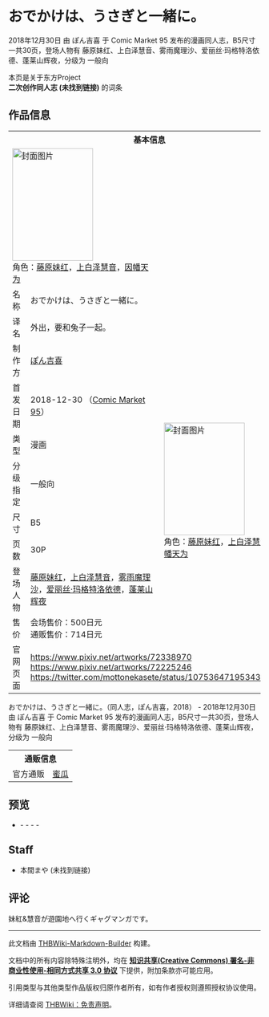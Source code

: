 # おでかけは、うさぎと一緒に。

<!-- source html: G:\repos\THBWiki-Markdown-Builder\THBWikiMarkdown\Temp\main\8\85\ns0%3A%E3%81%8A%E3%81%A7%E3%81%8B%E3%81%91%E3%81%AF%E3%80%81%E3%81%86%E3%81%95%E3%81%8E%E3%81%A8%E4%B8%80%E7%B7%92%E3%81%AB%E3%80%82.html -->

2018年12月30日 由 ぽん吉喜 于 Comic Market 95 发布的漫画同人志，B5尺寸一共30页，登场人物有 藤原妹红、上白泽慧音、雾雨魔理沙、爱丽丝·玛格特洛依德、蓬莱山辉夜，分级为 一般向

本页是关于东方Project  
 **二次创作同人志 (未找到链接)** 的词条
## 作品信息

<table><tbody><tr><th colspan="3">基本信息</th></tr><tr><td class="cover-artwork-mobile" colspan="2"><a href="./文件-おでかけは、うさぎと一緒に。封面.png.md" class="image" title="封面图片"><img alt="封面图片" src="https://upload.thwiki.cc/thumb/4/4a/%E3%81%8A%E3%81%A7%E3%81%8B%E3%81%91%E3%81%AF%E3%80%81%E3%81%86%E3%81%95%E3%81%8E%E3%81%A8%E4%B8%80%E7%B7%92%E3%81%AB%E3%80%82%E5%B0%81%E9%9D%A2.png/161px-%E3%81%8A%E3%81%A7%E3%81%8B%E3%81%91%E3%81%AF%E3%80%81%E3%81%86%E3%81%95%E3%81%8E%E3%81%A8%E4%B8%80%E7%B7%92%E3%81%AB%E3%80%82%E5%B0%81%E9%9D%A2.png" decoding="async" loading="lazy" width="161" height="224" srcset="https://upload.thwiki.cc/thumb/4/4a/%E3%81%8A%E3%81%A7%E3%81%8B%E3%81%91%E3%81%AF%E3%80%81%E3%81%86%E3%81%95%E3%81%8E%E3%81%A8%E4%B8%80%E7%B7%92%E3%81%AB%E3%80%82%E5%B0%81%E9%9D%A2.png/242px-%E3%81%8A%E3%81%A7%E3%81%8B%E3%81%91%E3%81%AF%E3%80%81%E3%81%86%E3%81%95%E3%81%8E%E3%81%A8%E4%B8%80%E7%B7%92%E3%81%AB%E3%80%82%E5%B0%81%E9%9D%A2.png 1.5x, https://upload.thwiki.cc/thumb/4/4a/%E3%81%8A%E3%81%A7%E3%81%8B%E3%81%91%E3%81%AF%E3%80%81%E3%81%86%E3%81%95%E3%81%8E%E3%81%A8%E4%B8%80%E7%B7%92%E3%81%AB%E3%80%82%E5%B0%81%E9%9D%A2.png/322px-%E3%81%8A%E3%81%A7%E3%81%8B%E3%81%91%E3%81%AF%E3%80%81%E3%81%86%E3%81%95%E3%81%8E%E3%81%A8%E4%B8%80%E7%B7%92%E3%81%AB%E3%80%82%E5%B0%81%E9%9D%A2.png 2x" data-file-width="1127" data-file-height="1567"></a><div class="cover-char">角色：<a href="./藤原妹红.md" title="藤原妹红">藤原妹红</a>，<a href="./上白泽慧音.md" title="上白泽慧音">上白泽慧音</a>，<a href="./因幡帝.md" title="因幡帝">因幡天为</a></div></td>
</tr><tr><td class="label">名称</td><td colspan="2"> おでかけは、うさぎと一緒に。 </td></tr><tr><td class="label">译名</td><td colspan="2"> 外出，要和兔子一起。 </td></tr><tr><td class="label">制作方</td><td><a href="./ぽん吉喜.md" title="ぽん吉喜">ぽん吉喜</a></td><td class="cover-artwork" rowspan="8" style="min-width:224px;"><a href="./文件-おでかけは、うさぎと一緒に。封面.png.md" class="image" title="封面图片"><img alt="封面图片" src="https://upload.thwiki.cc/thumb/4/4a/%E3%81%8A%E3%81%A7%E3%81%8B%E3%81%91%E3%81%AF%E3%80%81%E3%81%86%E3%81%95%E3%81%8E%E3%81%A8%E4%B8%80%E7%B7%92%E3%81%AB%E3%80%82%E5%B0%81%E9%9D%A2.png/161px-%E3%81%8A%E3%81%A7%E3%81%8B%E3%81%91%E3%81%AF%E3%80%81%E3%81%86%E3%81%95%E3%81%8E%E3%81%A8%E4%B8%80%E7%B7%92%E3%81%AB%E3%80%82%E5%B0%81%E9%9D%A2.png" decoding="async" loading="lazy" width="161" height="224" srcset="https://upload.thwiki.cc/thumb/4/4a/%E3%81%8A%E3%81%A7%E3%81%8B%E3%81%91%E3%81%AF%E3%80%81%E3%81%86%E3%81%95%E3%81%8E%E3%81%A8%E4%B8%80%E7%B7%92%E3%81%AB%E3%80%82%E5%B0%81%E9%9D%A2.png/242px-%E3%81%8A%E3%81%A7%E3%81%8B%E3%81%91%E3%81%AF%E3%80%81%E3%81%86%E3%81%95%E3%81%8E%E3%81%A8%E4%B8%80%E7%B7%92%E3%81%AB%E3%80%82%E5%B0%81%E9%9D%A2.png 1.5x, https://upload.thwiki.cc/thumb/4/4a/%E3%81%8A%E3%81%A7%E3%81%8B%E3%81%91%E3%81%AF%E3%80%81%E3%81%86%E3%81%95%E3%81%8E%E3%81%A8%E4%B8%80%E7%B7%92%E3%81%AB%E3%80%82%E5%B0%81%E9%9D%A2.png/322px-%E3%81%8A%E3%81%A7%E3%81%8B%E3%81%91%E3%81%AF%E3%80%81%E3%81%86%E3%81%95%E3%81%8E%E3%81%A8%E4%B8%80%E7%B7%92%E3%81%AB%E3%80%82%E5%B0%81%E9%9D%A2.png 2x" data-file-width="1127" data-file-height="1567"></a><div class="cover-char">角色：<a href="./藤原妹红.md" title="藤原妹红">藤原妹红</a>，<a href="./上白泽慧音.md" title="上白泽慧音">上白泽慧音</a>，<a href="./因幡帝.md" title="因幡帝">因幡天为</a></div></td>
</tr><tr><td class="label">首发日期</td><td>2018-12-30&#160;（<a href="/展会作品列表?e=Comic+Market%2395">Comic Market 95</a>）</td></tr><tr><td class="label">类型</td><td>漫画</td></tr><tr><td class="label">分级指定</td><td>一般向</td></tr><tr><td class="label">尺寸</td><td>B5</td></tr><tr><td class="label">页数</td><td>30P</td></tr><tr><td class="label">登场人物</td><td><a href="./藤原妹红.md" title="藤原妹红">藤原妹红</a>，<a href="./上白泽慧音.md" title="上白泽慧音">上白泽慧音</a>，<a href="./雾雨魔理沙.md" title="雾雨魔理沙">雾雨魔理沙</a>，<a href="./爱丽丝·玛格特洛依德.md" title="爱丽丝·玛格特洛依德">爱丽丝·玛格特洛依德</a>，<a href="./蓬莱山辉夜.md" title="蓬莱山辉夜">蓬莱山辉夜</a></td></tr><tr><td class="label">售价</td><td>会场售价：500日元<br>通贩售价：714日元</td></tr>
<tr><td class="label">官网页面</td><td colspan="2"><a rel="nofollow" class="external free" href="https://www.pixiv.net/artworks/72338970">https://www.pixiv.net/artworks/72338970</a><br><a rel="nofollow" class="external free" href="https://www.pixiv.net/artworks/72225246">https://www.pixiv.net/artworks/72225246</a><br><a rel="nofollow" class="external free" href="https://twitter.com/mottonekasete/status/1075364719534305281">https://twitter.com/mottonekasete/status/1075364719534305281</a></td></tr></tbody></table>

おでかけは、うさぎと一緒に。（同人志，ぽん吉喜，2018） - 2018年12月30日 由 ぽん吉喜 于 Comic Market 95 发布的漫画同人志，B5尺寸一共30页，登场人物有 藤原妹红、上白泽慧音、雾雨魔理沙、爱丽丝·玛格特洛依德、蓬莱山辉夜，分级为 一般向

<table><tbody><tr><th colspan="3">通贩信息</th></tr><tr><td class="label">官方通贩</td><td colspan="2"><a rel="nofollow" class="external text" href="https://www.melonbooks.co.jp/detail/detail.php?product_id=456372">蜜瓜</a></td></tr></tbody></table>


## 预览
- [](./文件-おでかけは、うさぎと一緒に。预览图1.png.md)- [](./文件-おでかけは、うさぎと一緒に。预览图2.png.md)- [](./文件-おでかけは、うさぎと一緒に。预览图3.png.md)- [](./文件-おでかけは、うさぎと一緒に。预览图4.png.md)- [](./文件-おでかけは、うさぎと一緒に。预览图5.png.md)

## Staff
- 本間まや (未找到链接)

## 评论
  
妹紅&amp;慧音が遊園地へ行くギャグマンガです。
  





---

此文档由 [THBWiki-Markdown-Builder](https://github.com/Delsin-Yu/THBWiki-Markdown-Builder) 构建。

文档中的所有内容除特殊注明外，均在 [**知识共享(Creative Commons) 署名-非商业性使用-相同方式共享 3.0 协议**](https://creativecommons.org/licenses/by-sa/3.0/deed.zh-hans) 下提供，附加条款亦可能应用。

引用类型与其他类型作品版权归原作者所有，如有作者授权则遵照授权协议使用。

详细请查阅 [THBWiki：免责声明](https://thbwiki.cc/THBWiki:%E5%85%8D%E8%B4%A3%E5%A3%B0%E6%98%8E)。

